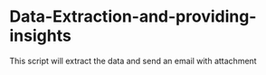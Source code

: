 # Data-Extraction-and-providing-insights
This script will extract the data and send an email with attachment
